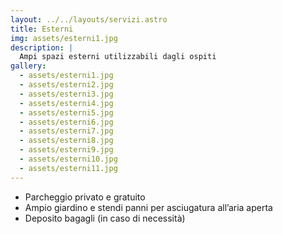 ```yaml
---
layout: ../../layouts/servizi.astro
title: Esterni
img: assets/esterni1.jpg
description: |
  Ampi spazi esterni utilizzabili dagli ospiti
gallery:
  - assets/esterni1.jpg
  - assets/esterni2.jpg
  - assets/esterni3.jpg
  - assets/esterni4.jpg
  - assets/esterni5.jpg
  - assets/esterni6.jpg
  - assets/esterni7.jpg
  - assets/esterni8.jpg
  - assets/esterni9.jpg
  - assets/esterni10.jpg
  - assets/esterni11.jpg
---
```


<ul>
<li>Parcheggio privato e gratuito</li>
<li>Ampio giardino e stendi panni per asciugatura all’aria aperta</li>
<li>Deposito bagagli (in caso di necessità)</li>
</ul>
